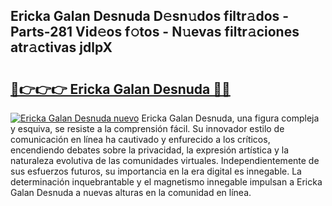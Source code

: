 ## Ericka Galan Desnuda D𝚎sn𝚞dos filtr𝚊dos - Parts-281 Vid𝚎os f𝚘tos - N𝚞evas filtr𝚊ciones atr𝚊ctivas jdlpX

# <h2><a href="http://mbbi3uv.tromn.icu/?c=Ericka+Galan+Desnuda">🔗👉👉👉 Ericka Galan Desnuda 🔗🔗</a></h2>

[![Ericka Galan Desnuda nuevo](https://i.imgur.com/pEAQMta.gif)](http://mbbi3uv.tromn.icu/?c=Ericka+Galan+Desnuda)
Ericka Galan Desnuda, una figura compleja y esquiva, se resiste a la comprensión fácil. Su innovador estilo de comunicación en línea ha cautivado y enfurecido a los críticos, encendiendo debates sobre la privacidad, la expresión artística y la naturaleza evolutiva de las comunidades virtuales. Independientemente de sus esfuerzos futuros, su importancia en la era digital es innegable. La determinación inquebrantable y el magnetismo innegable impulsan a Ericka Galan Desnuda a nuevas alturas en la comunidad en línea.

